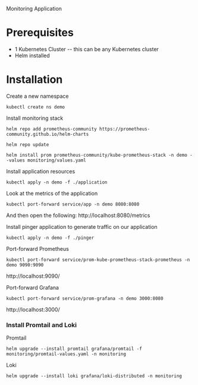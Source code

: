 Monitoring Application


# Prerequisites

* 1 Kubernetes Cluster -- this can be any Kubernetes cluster
* Helm installed

# Installation

Create a new namespace
```
kubectl create ns demo
```

Install monitoring stack

```
helm repo add prometheus-community https://prometheus-community.github.io/helm-charts

helm repo update 

helm install prom prometheus-community/kube-prometheus-stack -n demo --values monitoring/values.yaml
```

Install application resources
```
kubectl apply -n demo -f ./application
```

Look at the metrics of the application
```
kubectl port-forward service/app -n demo 8080:8080
```

And then open the following:
http://localhost:8080/metrics

Install pinger application to generate traffic on our application
```
kubectl apply -n demo -f ./pinger
```

Port-forward Prometheus
```
kubectl port-forward service/prom-kube-prometheus-stack-prometheus -n demo 9090:9090
```

http://localhost:9090/

Port-forward Grafana
```
kubectl port-forward service/prom-grafana -n demo 3000:8080
```

http://localhost:3000/

### Install Promtail and Loki

Promtail
```
helm upgrade --install promtail grafana/promtail -f monitoring/promtail-values.yaml -n monitoring
```

Loki 
```
helm upgrade --install loki grafana/loki-distributed -n monitoring
```
